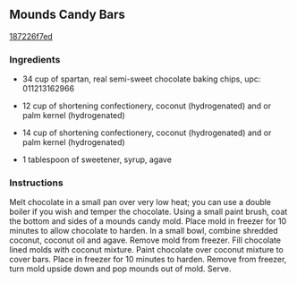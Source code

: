 ## Mounds Candy Bars

[187226f7ed](http://www.food.com/recipe/mounds-candy-bars-414472)

### Ingredients

 - 34 cup of spartan, real semi-sweet chocolate baking chips, upc: 011213162966

 - 12 cup of shortening confectionery, coconut (hydrogenated) and or palm kernel (hydrogenated)

 - 14 cup of shortening confectionery, coconut (hydrogenated) and or palm kernel (hydrogenated)

 - 1 tablespoon of sweetener, syrup, agave

### Instructions

Melt chocolate in a small pan over very low heat; you can use a double boiler if you wish and temper the chocolate. Using a small paint brush, coat the bottom and sides of a mounds candy mold. Place mold in freezer for 10 minutes to allow chocolate to harden. In a small bowl, combine shredded coconut, coconut oil and agave. Remove mold from freezer. Fill chocolate lined molds with coconut mixture. Paint chocolate over coconut mixture to cover bars. Place in freezer for 10 minutes to harden. Remove from freezer, turn mold upside down and pop mounds out of mold. Serve.